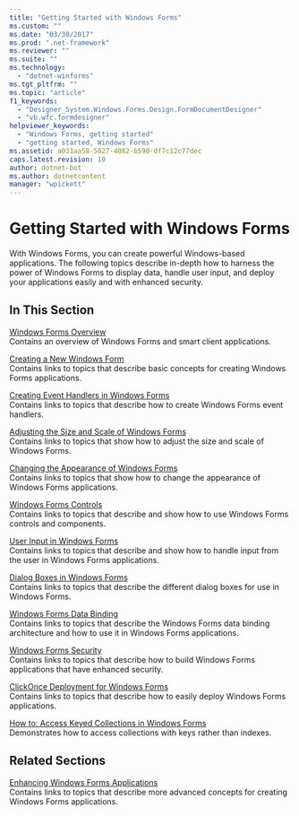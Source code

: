 ```yaml
---
title: "Getting Started with Windows Forms"
ms.custom: ""
ms.date: "03/30/2017"
ms.prod: ".net-framework"
ms.reviewer: ""
ms.suite: ""
ms.technology: 
  - "dotnet-winforms"
ms.tgt_pltfrm: ""
ms.topic: "article"
f1_keywords: 
  - "Designer_System.Windows.Forms.Design.FormDocumentDesigner"
  - "vb.wfc.formdesigner"
helpviewer_keywords: 
  - "Windows Forms, getting started"
  - "getting started, Windows Forms"
ms.assetid: a031aa58-5027-4082-b590-df7c12c77dec
caps.latest.revision: 10
author: dotnet-bot
ms.author: dotnetcontent
manager: "wpickett"
---
```

# Getting Started with Windows Forms
With Windows Forms, you can create powerful Windows-based applications. The following topics describe in-depth how to harness the power of Windows Forms to display data, handle user input, and deploy your applications easily and with enhanced security.  
  
## In This Section  
 [Windows Forms Overview](../../../docs/framework/winforms/windows-forms-overview.md)  
 Contains an overview of Windows Forms and smart client applications.  
  
 [Creating a New Windows Form](../../../docs/framework/winforms/creating-a-new-windows-form.md)  
 Contains links to topics that describe basic concepts for creating Windows Forms applications.  
  
 [Creating Event Handlers in Windows Forms](../../../docs/framework/winforms/creating-event-handlers-in-windows-forms.md)  
 Contains links to topics that describe how to create Windows Forms event handlers.  
  
 [Adjusting the Size and Scale of Windows Forms](../../../docs/framework/winforms/adjusting-the-size-and-scale-of-windows-forms.md)  
 Contains links to topics that show how to adjust the size and scale of Windows Forms.  
  
 [Changing the Appearance of Windows Forms](../../../docs/framework/winforms/changing-the-appearance-of-windows-forms.md)  
 Contains links to topics that show how to change the appearance of Windows Forms applications.  
  
 [Windows Forms Controls](../../../docs/framework/winforms/controls/index.md)  
 Contains links to topics that describe and show how to use Windows Forms controls and components.  
  
 [User Input in Windows Forms](../../../docs/framework/winforms/user-input-in-windows-forms.md)  
 Contains links to topics that describe and show how to handle input from the user in Windows Forms applications.  
  
 [Dialog Boxes in Windows Forms](../../../docs/framework/winforms/dialog-boxes-in-windows-forms.md)  
 Contains links to topics that describe the different dialog boxes for use in Windows Forms.  
  
 [Windows Forms Data Binding](../../../docs/framework/winforms/windows-forms-data-binding.md)  
 Contains links to topics that describe the Windows Forms data binding architecture and how to use it in Windows Forms applications.  
  
 [Windows Forms Security](../../../docs/framework/winforms/windows-forms-security.md)  
 Contains links to topics that describe how to build Windows Forms applications that have enhanced security.  
  
 [ClickOnce Deployment for Windows Forms](../../../docs/framework/winforms/clickonce-deployment-for-windows-forms.md)  
 Contains links to topics that describe how to easily deploy Windows Forms applications.  
  
 [How to: Access Keyed Collections in Windows Forms](../../../docs/framework/winforms/how-to-access-keyed-collections-in-windows-forms.md)  
 Demonstrates how to access collections with keys rather than indexes.  
  
## Related Sections  
 [Enhancing Windows Forms Applications](../../../docs/framework/winforms/advanced/index.md)  
 Contains links to topics that describe more advanced concepts for creating Windows Forms applications.
